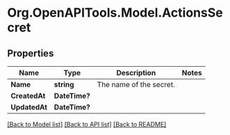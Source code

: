 # Org.OpenAPITools.Model.ActionsSecret

## Properties

Name | Type | Description | Notes
------------ | ------------- | ------------- | -------------
**Name** | **string** | The name of the secret. | 
**CreatedAt** | **DateTime?** |  | 
**UpdatedAt** | **DateTime?** |  | 

[[Back to Model list]](../README.md#documentation-for-models) [[Back to API list]](../README.md#documentation-for-api-endpoints) [[Back to README]](../README.md)

